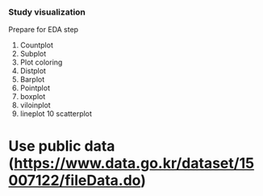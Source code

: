 ### Study visualization

Prepare for EDA step 

1. Countplot
2. Subplot
3. Plot coloring
4. Distplot
5. Barplot
6. Pointplot
7. boxplot
8. viloinplot
9. lineplot
10 scatterplot

# Use public data (https://www.data.go.kr/dataset/15007122/fileData.do)
